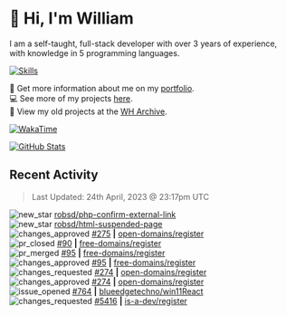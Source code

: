 # 👋 Hi, I'm William
I am a self-taught, full-stack developer with over 3 years of experience, with knowledge in 5 programming languages.

[![Skills](https://skillicons.dev/icons?i=css,cloudflare,discord,bots,docker,express,firebase,git,github,githubactions,html,js,linux,md,mongodb,netlify,nodejs,py,replit,tailwind,ts,vercel,vscode,wordpress,workers)](https://wdh.gg/dev)

🧑 Get more information about me on my [portfolio](https://wdh.gg/dev).
<br>
💻 See more of my projects [here](https://wdh.gg/github-org).
<br>
📁 View my old projects at the [WH Archive](https://wdh.gg/archive).

[![WakaTime](https://wakatime.com/badge/user/817e29c1-e1ac-4adc-936b-37bfa447c165.svg?style=for-the-badge)](https://wdh.gg/wakatime)

[![GitHub Stats](https://github-readme-stats.vercel.app/api?username=williamdavidharrison&theme=algolia&show_icons=true&border_radius=8&count_private=true&include_all_commits=true)](https://wdh.gg/github)

## Recent Activity
<!--RECENT_ACTIVITY:last_update-->
> Last Updated: 24th April, 2023 @ 23:17pm UTC
<!--RECENT_ACTIVITY:last_update_end-->

<!--RECENT_ACTIVITY:start-->
![new_star](https://cdn.jsdelivr.net/gh/Readme-Workflows/Readme-Icons@main/icons/octicons/StarredRepositoryYellow.svg) [robsd/php-confirm-external-link](https://github.com/robsd/php-confirm-external-link)<br>
![new_star](https://cdn.jsdelivr.net/gh/Readme-Workflows/Readme-Icons@main/icons/octicons/StarredRepositoryYellow.svg) [robsd/html-suspended-page](https://github.com/robsd/html-suspended-page)<br>
![changes_approved](https://cdn.jsdelivr.net/gh/Readme-Workflows/Readme-Icons@main/icons/octicons/ApprovedChanges.svg) [#275](https://github.com/open-domains/register/pull/275#pullrequestreview-1397869121) **|** [open-domains/register](https://github.com/open-domains/register)<br>
![pr_closed](https://cdn.jsdelivr.net/gh/Readme-Workflows/Readme-Icons@main/icons/octicons/PullRequestClosed.svg) [#90](https://github.com/free-domains/register/pull/90) **|** [free-domains/register](https://github.com/free-domains/register)<br>
![pr_merged](https://cdn.jsdelivr.net/gh/Readme-Workflows/Readme-Icons@main/icons/octicons/PullRequestMerged.svg) [#95](https://github.com/free-domains/register/pull/95) **|** [free-domains/register](https://github.com/free-domains/register)<br>
![changes_approved](https://cdn.jsdelivr.net/gh/Readme-Workflows/Readme-Icons@main/icons/octicons/ApprovedChanges.svg) [#95](https://github.com/free-domains/register/pull/95#pullrequestreview-1397690374) **|** [free-domains/register](https://github.com/free-domains/register)<br>
![changes_requested](https://cdn.jsdelivr.net/gh/Readme-Workflows/Readme-Icons@main/icons/octicons/RequestedChanges.svg) [#274](https://github.com/open-domains/register/pull/274#pullrequestreview-1397417919) **|** [open-domains/register](https://github.com/open-domains/register)<br>
![changes_approved](https://cdn.jsdelivr.net/gh/Readme-Workflows/Readme-Icons@main/icons/octicons/ApprovedChanges.svg) [#274](https://github.com/open-domains/register/pull/274#pullrequestreview-1397418443) **|** [open-domains/register](https://github.com/open-domains/register)<br>
![issue_opened](https://cdn.jsdelivr.net/gh/Readme-Workflows/Readme-Icons@main/icons/octicons/IssueOpened.svg) [#764](https://github.com/blueedgetechno/win11React/issues/764) **|** [blueedgetechno/win11React](https://github.com/blueedgetechno/win11React)<br>
![changes_requested](https://cdn.jsdelivr.net/gh/Readme-Workflows/Readme-Icons@main/icons/octicons/RequestedChanges.svg) [#5416](https://github.com/is-a-dev/register/pull/5416#pullrequestreview-1397145616) **|** [is-a-dev/register](https://github.com/is-a-dev/register)<br>
<!--RECENT_ACTIVITY:end-->

